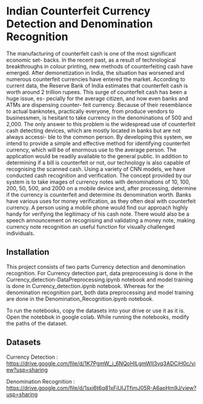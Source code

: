 
# Indian Counterfeit Currency Detection and Denomination Recognition

The manufacturing of counterfeit cash is one of the most significant economic set- backs. In the recent past, as a result of technological breakthroughs in colour printing, new methods of counterfeiting cash have emerged. After demonetization in India, the situation has worsened and numerous counterfeit currencies have entered the market. According to current data, the Reserve Bank of India estimates that counterfeit cash is worth around 2 trillion rupees. This surge of counterfeit cash has been a huge issue, es- pecially for the average citizen, and now even banks and ATMs are dispensing counter- feit currency. Because of their resemblance to actual banknotes, practically everyone, from produce vendors to businessmen, is hesitant to take currency in the denominations of 500 and 2,000. The only answer to this problem is the widespread use of counterfeit cash detecting devices, which are mostly located in banks but are not always accessi- ble to the common person. By developing this system, we intend to provide a simple and effective method for identifying counterfeit currency, which will be of enormous use to the average person. The application would be readily available to the general public. In addition to determining if a bill is counterfeit or not, our technology is also capable of recognising the scanned cash. Using a variety of CNN models, we have conducted cash recognition and verification. The concept provided by our system is to take images of currency notes with denominations of 10, 100, 200, 50, 500, and 2000 on a mobile device and, after processing, determine if the currency is counterfeit and determine its denomination worth. Banks have various uses for money verification, as they often deal with counterfeit currency. A person using a mobile phone would find our approach highly handy for verifying the legitimacy of his cash note. There would also be a speech announcement on recognising and validating a money note, making currency note recognition an useful function for visually challenged individuals.


## Installation

This project consists of two parts Currency detection and denomination recognition. For Currency detection part, data preprocessing is done in the Currency_detection-DataPreprocessing.ipynb notebook and model training is done in Currency_detection.ipynb notebook. Whereas for the denomination recognition part, both data preprocessing and model training are done in the Denomination_Recognition.ipynb notebook.

To run the notebooks, copy the datasets into your drive or use it as it is. Open the notebbok in google colab. While running the notebooks, modify the paths of the dataset.

    
## Datasets

Currency Detection : https://drive.google.com/file/d/1K7PgmW_j_6NQoHlLgmWIl3yq3ADCjH0c/view?usp=sharing

Denomination Recognition : https://drive.google.com/file/d/1sxi6t6q81xFiUIJTfimJ05R-A6aoHm9J/view?usp=sharing
